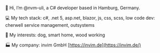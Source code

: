 👋 Hi, I’m @nvm-uli, a C# developer based in Hamburg, Germany.

💻 My tech stack:
c#, .net 5, asp.net, blazor, js, css, scss, low code dev: cherwell service management, outsystems

👀 My interests:
dog, smart home, wood working

🏭 My company:
invim GmbH
[https://invim.de](https://invim.de/)
